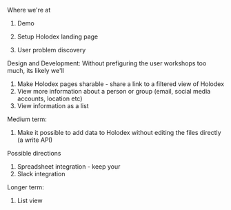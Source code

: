 

Where we're at

1. Demo



1. Setup Holodex landing page
1. User problem discovery 


Design and Development:
Without prefiguring the user workshops too much, its likely we'll 

1. Make Holodex pages sharable - share a link to a filtered view of Holodex
1. View more information about a person or group (email, social media accounts, location etc) 
1. View information as a list

Medium term:
1. Make it possible to add data to Holodex without editing the files directly (a write API)

Possible directions
1. Spreadsheet integration - keep your 
1. Slack integration


Longer term:


1. List view





